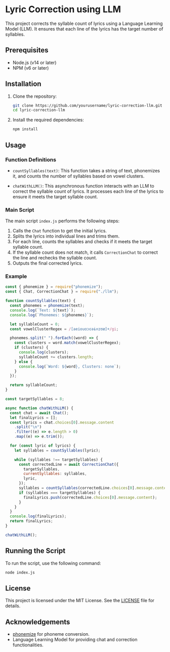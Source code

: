 # Lyric Correction using LLM

This project corrects the syllable count of lyrics using a Language Learning Model (LLM). It ensures that each line of the lyrics has the target number of syllables.

## Prerequisites

- Node.js (v14 or later)
- NPM (v6 or later)

## Installation

1. Clone the repository:
   ```bash
   git clone https://github.com/yourusername/lyric-correction-llm.git
   cd lyric-correction-llm
   ```

2. Install the required dependencies:
   ```bash
   npm install
   ```

## Usage

### Function Definitions

- `countSyllables(text)`: This function takes a string of text, phonemizes it, and counts the number of syllables based on vowel clusters.

- `chatWithLLM()`: This asynchronous function interacts with an LLM to correct the syllable count of lyrics. It processes each line of the lyrics to ensure it meets the target syllable count.

### Main Script

The main script `index.js` performs the following steps:
1. Calls the `Chat` function to get the initial lyrics.
2. Splits the lyrics into individual lines and trims them.
3. For each line, counts the syllables and checks if it meets the target syllable count.
4. If the syllable count does not match, it calls `CorrectionChat` to correct the line and rechecks the syllable count.
5. Outputs the final corrected lyrics.

### Example

```javascript
const { phonemize } = require("phonemize");
const { Chat, CorrectionChat } = require("./llm");

function countSyllables(text) {
  const phonemes = phonemize(text);
  console.log(`Text: ${text}`);
  console.log(`Phonemes: ${phonemes}`);

  let syllableCount = 0;
  const vowelClusterRegex = /[aeiouɑɔɛəɨʌɪʊæ]+/gi;

  phonemes.split(" ").forEach((word) => {
    const clusters = word.match(vowelClusterRegex);
    if (clusters) {
      console.log(clusters);
      syllableCount += clusters.length;
    } else {
      console.log(`Word: ${word}, Clusters: none`);
    }
  });

  return syllableCount;
}

const targetSyllables = 8;

async function chatWithLLM() {
  const chat = await Chat();
  let finalLyrics = [];
  const lyrics = chat.choices[0].message.content
    .split("\n")
    .filter((e) => e.length > 0)
    .map((e) => e.trim());

  for (const lyric of lyrics) {
    let syllables = countSyllables(lyric);

    while (syllables !== targetSyllables) {
      const correctedLine = await CorrectionChat({
        targetSyllables,
        currentSyllables: syllables,
        lyric,
      });
      syllables = countSyllables(correctedLine.choices[0].message.content);
      if (syllables === targetSyllables) {
        finalLyrics.push(correctedLine.choices[0].message.content);
      }
    }
  }
  console.log(finalLyrics);
  return finalLyrics;
}

chatWithLLM();
```

## Running the Script

To run the script, use the following command:

```bash
node index.js
```

## License

This project is licensed under the MIT License. See the [LICENSE](LICENSE) file for details.

## Acknowledgements

- [phonemize](https://www.npmjs.com/package/phonemize) for phoneme conversion.
- Language Learning Model for providing chat and correction functionalities.